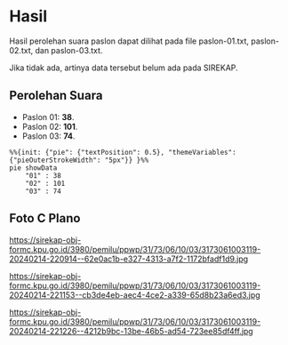 # Hasil

Hasil perolehan suara paslon dapat dilihat pada file paslon-01.txt, paslon-02.txt, dan paslon-03.txt.

Jika tidak ada, artinya data tersebut belum ada pada SIREKAP.

## Perolehan Suara

 * Paslon 01: **38**.
 * Paslon 02: **101**.
 * Paslon 03: **74**.

```mermaid
%%{init: {"pie": {"textPosition": 0.5}, "themeVariables": {"pieOuterStrokeWidth": "5px"}} }%%
pie showData
    "01" : 38
    "02" : 101
    "03" : 74
```
## Foto C Plano

https://sirekap-obj-formc.kpu.go.id/3980/pemilu/ppwp/31/73/06/10/03/3173061003119-20240214-220914--62e0ac1b-e327-4313-a7f2-1172bfadf1d9.jpg

https://sirekap-obj-formc.kpu.go.id/3980/pemilu/ppwp/31/73/06/10/03/3173061003119-20240214-221153--cb3de4eb-aec4-4ce2-a339-65d8b23a6ed3.jpg

https://sirekap-obj-formc.kpu.go.id/3980/pemilu/ppwp/31/73/06/10/03/3173061003119-20240214-221226--4212b9bc-13be-46b5-ad54-723ee85df4ff.jpg
